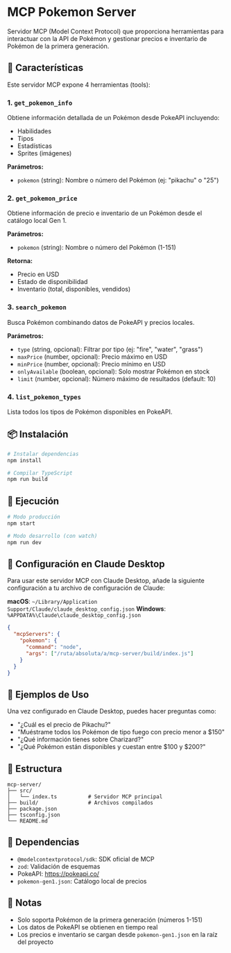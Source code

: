 # MCP Pokemon Server

Servidor MCP (Model Context Protocol) que proporciona herramientas para interactuar con la API de Pokémon y gestionar precios e inventario de Pokémon de la primera generación.

## 🚀 Características

Este servidor MCP expone 4 herramientas (tools):

### 1. `get_pokemon_info`
Obtiene información detallada de un Pokémon desde PokeAPI incluyendo:
- Habilidades
- Tipos
- Estadísticas
- Sprites (imágenes)

**Parámetros:**
- `pokemon` (string): Nombre o número del Pokémon (ej: "pikachu" o "25")

### 2. `get_pokemon_price`
Obtiene información de precio e inventario de un Pokémon desde el catálogo local Gen 1.

**Parámetros:**
- `pokemon` (string): Nombre o número del Pokémon (1-151)

**Retorna:**
- Precio en USD
- Estado de disponibilidad
- Inventario (total, disponibles, vendidos)

### 3. `search_pokemon`
Busca Pokémon combinando datos de PokeAPI y precios locales.

**Parámetros:**
- `type` (string, opcional): Filtrar por tipo (ej: "fire", "water", "grass")
- `maxPrice` (number, opcional): Precio máximo en USD
- `minPrice` (number, opcional): Precio mínimo en USD
- `onlyAvailable` (boolean, opcional): Solo mostrar Pokémon en stock
- `limit` (number, opcional): Número máximo de resultados (default: 10)

### 4. `list_pokemon_types`
Lista todos los tipos de Pokémon disponibles en PokeAPI.

## 📦 Instalación

```bash
# Instalar dependencias
npm install

# Compilar TypeScript
npm run build
```

## 🏃 Ejecución

```bash
# Modo producción
npm start

# Modo desarrollo (con watch)
npm run dev
```

## 🔧 Configuración en Claude Desktop

Para usar este servidor MCP con Claude Desktop, añade la siguiente configuración a tu archivo de configuración de Claude:

**macOS**: `~/Library/Application Support/Claude/claude_desktop_config.json`
**Windows**: `%APPDATA%\Claude\claude_desktop_config.json`

```json
{
  "mcpServers": {
    "pokemon": {
      "command": "node",
      "args": ["/ruta/absoluta/a/mcp-server/build/index.js"]
    }
  }
}
```

## 🧪 Ejemplos de Uso

Una vez configurado en Claude Desktop, puedes hacer preguntas como:

- "¿Cuál es el precio de Pikachu?"
- "Muéstrame todos los Pokémon de tipo fuego con precio menor a $150"
- "¿Qué información tienes sobre Charizard?"
- "¿Qué Pokémon están disponibles y cuestan entre $100 y $200?"

## 📁 Estructura

```
mcp-server/
├── src/
│   └── index.ts          # Servidor MCP principal
├── build/                # Archivos compilados
├── package.json
├── tsconfig.json
└── README.md
```

## 🔗 Dependencias

- `@modelcontextprotocol/sdk`: SDK oficial de MCP
- `zod`: Validación de esquemas
- PokeAPI: https://pokeapi.co/
- `pokemon-gen1.json`: Catálogo local de precios

## 📝 Notas

- Solo soporta Pokémon de la primera generación (números 1-151)
- Los datos de PokeAPI se obtienen en tiempo real
- Los precios e inventario se cargan desde `pokemon-gen1.json` en la raíz del proyecto
